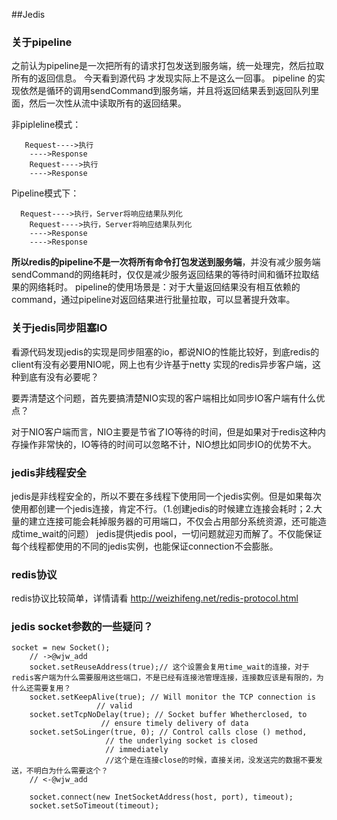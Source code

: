 ##Jedis

### 关于pipeline
之前认为pipeline是一次把所有的请求打包发送到服务端，统一处理完，然后拉取所有的返回信息。
今天看到源代码 才发现实际上不是这么一回事。
pipeline 的实现依然是循环的调用sendCommand到服务端，并且将返回结果丢到返回队列里面，然后一次性从流中读取所有的返回结果。

 非pipleline模式：
 
```
   Request---->执行
    ---->Response
    Request---->执行
    ---->Response
```

Pipeline模式下：
  
```
  Request---->执行，Server将响应结果队列化
    Request---->执行，Server将响应结果队列化
    ---->Response
    ---->Response
```

**所以redis的pipeline不是一次将所有命令打包发送到服务端**，并没有减少服务端sendCommand的网络耗时，仅仅是减少服务返回结果的等待时间和循环拉取结果的网络耗时。
pipeline的使用场景是：对于大量返回结果没有相互依赖的command，通过pipeline对返回结果进行批量拉取，可以显著提升效率。

### 关于jedis同步阻塞IO

看源代码发现jedis的实现是同步阻塞的io，都说NIO的性能比较好，到底redis的client有没有必要用NIO呢，网上也有少许基于netty 实现的redis异步客户端，这种到底有没有必要呢？

要弄清楚这个问题，首先要搞清楚NIO实现的客户端相比如同步IO客户端有什么优点？

对于NIO客户端而言，NIO主要是节省了IO等待的时间，但是如果对于redis这种内存操作非常快的，IO等待的时间可以忽略不计，NIO想比如同步IO的优势不大。

### jedis非线程安全
jedis是非线程安全的，所以不要在多线程下使用同一个jedis实例。但是如果每次使用都创建一个jedis连接，肯定不行。（1.创建jedis的时候建立连接会耗时；2.大量的建立连接可能会耗掉服务器的可用端口，不仅会占用部分系统资源，还可能造成time_wait的问题）
jedis提供jedis pool，一切问题就迎刃而解了。不仅能保证每个线程都使用的不同的jedis实例，也能保证connection不会膨胀。

### redis协议
redis协议比较简单，详情请看
http://weizhifeng.net/redis-protocol.html

### jedis socket参数的一些疑问？

```
socket = new Socket();
	// ->@wjw_add
	socket.setReuseAddress(true);// 这个设置会复用time_wait的连接，对于redis客户端为什么需要服用这些端口，不是已经有连接池管理连接，连接数应该是有限的，为什么还需要复用？
	socket.setKeepAlive(true); // Will monitor the TCP connection is
				   // valid
	socket.setTcpNoDelay(true); // Socket buffer Whetherclosed, to
				    // ensure timely delivery of data
	socket.setSoLinger(true, 0); // Control calls close () method,
				     // the underlying socket is closed
				     // immediately
				     //这个是在连接close的时候，直接关闭，没发送完的数据不要发送，不明白为什么需要这个？
	// <-@wjw_add

	socket.connect(new InetSocketAddress(host, port), timeout);
	socket.setSoTimeout(timeout);
```

